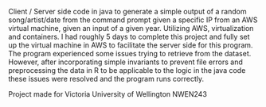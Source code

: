 Client / Server side code in java to generate a simple output of a random song/artist/date from the command prompt given a specific IP from an AWS virtual machine, given an input of a given year.
Utilizing AWS, virtualization and containers. I had roughly 5 days to complete this project and fully set up the virtual machine in AWS to facilitate the server side for this program.
The program experienced some issues trying to retrieve from the dataset. However, after incorporating simple invariants to prevent file errors and preprocessing the data in R to be applicable to the logic in the java code these issues were resolved and the program runs correctly.

Project made for Victoria University of Wellington NWEN243
